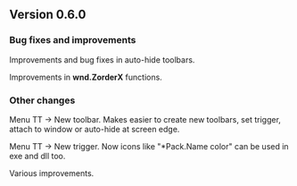 ﻿## Version 0.6.0

### Bug fixes and improvements
Improvements and bug fixes in auto-hide toolbars.

Improvements in **wnd.ZorderX** functions.


### Other changes
Menu TT -> New toolbar. Makes easier to create new toolbars, set trigger, attach to window or auto-hide at screen edge.

Menu TT -> New trigger.
Now icons like "*Pack.Name color" can be used in exe and dll too.

Various improvements.
